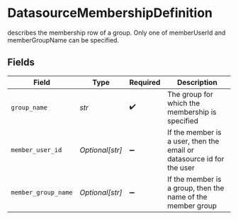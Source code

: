 # DatasourceMembershipDefinition

describes the membership row of a group. Only one of memberUserId and memberGroupName can be specified.


## Fields

| Field                                                                 | Type                                                                  | Required                                                              | Description                                                           |
| --------------------------------------------------------------------- | --------------------------------------------------------------------- | --------------------------------------------------------------------- | --------------------------------------------------------------------- |
| `group_name`                                                          | *str*                                                                 | :heavy_check_mark:                                                    | The group for which the membership is specified                       |
| `member_user_id`                                                      | *Optional[str]*                                                       | :heavy_minus_sign:                                                    | If the member is a user, then the email or datasource id for the user |
| `member_group_name`                                                   | *Optional[str]*                                                       | :heavy_minus_sign:                                                    | If the member is a group, then the name of the member group           |